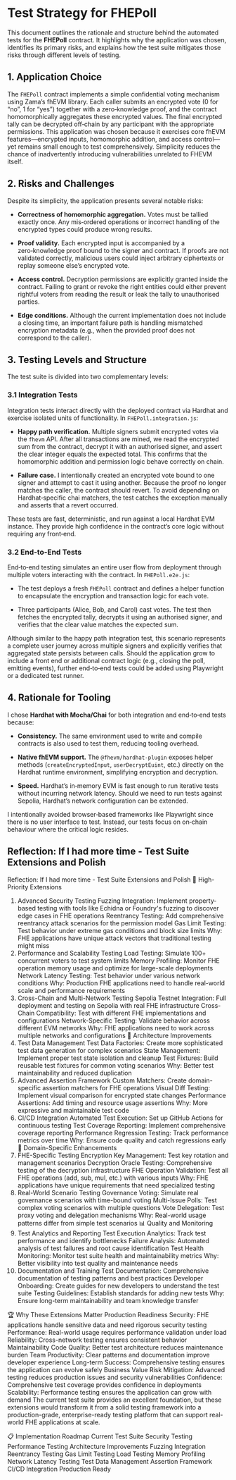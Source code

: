 # Test Strategy for FHEPoll

This document outlines the rationale and structure behind the automated tests for
the **FHEPoll** contract.  It highlights why the application was chosen,
identifies its primary risks, and explains how the test suite mitigates those
risks through different levels of testing.

## 1. Application Choice

The `FHEPoll` contract implements a simple confidential voting mechanism
using Zama’s fhEVM library.  Each caller submits an encrypted vote (0 for “no”,
1 for “yes”) together with a zero‑knowledge proof, and the contract
homomorphically aggregates these encrypted values.  The final encrypted
tally can be decrypted off‑chain by any participant with the appropriate
permissions.  This application was chosen because it exercises core fhEVM
features—encrypted inputs, homomorphic addition, and access control—yet
remains small enough to test comprehensively.  Simplicity reduces the chance
of inadvertently introducing vulnerabilities unrelated to FHEVM itself.

## 2. Risks and Challenges

Despite its simplicity, the application presents several notable risks:

* **Correctness of homomorphic aggregation.**  Votes must be tallied exactly
  once.  Any mis‑ordered operations or incorrect handling of the encrypted
  types could produce wrong results.

* **Proof validity.**  Each encrypted input is accompanied by a zero‑knowledge
  proof bound to the signer and contract.  If proofs are not validated
  correctly, malicious users could inject arbitrary ciphertexts or replay
  someone else’s encrypted vote.

* **Access control.**  Decryption permissions are explicitly granted inside the
  contract.  Failing to grant or revoke the right entities could either
  prevent rightful voters from reading the result or leak the tally to
  unauthorised parties.

* **Edge conditions.**  Although the current implementation does not include a
  closing time, an important failure path is handling mismatched encryption
  metadata (e.g., when the provided proof does not correspond to the caller).

## 3. Testing Levels and Structure

The test suite is divided into two complementary levels:

### 3.1 Integration Tests

Integration tests interact directly with the deployed contract via Hardhat
and exercise isolated units of functionality.  In `FHEPoll.integration.js`:

* **Happy path verification.**  Multiple signers submit encrypted votes via
  the `fhevm` API.  After all transactions are mined, we read the
  encrypted sum from the contract, decrypt it with an authorised signer,
  and assert the clear integer equals the expected total.  This confirms
  that the homomorphic addition and permission logic behave correctly on
  chain.

* **Failure case.**  I intentionally created an encrypted vote bound to one
  signer and attempt to cast it using another.  Because the proof no
  longer matches the caller, the contract should revert.  To avoid
  depending on Hardhat‑specific chai matchers, the test catches the
  exception manually and asserts that a revert occurred.

These tests are fast, deterministic, and run against a local Hardhat
EVM instance.  They provide high confidence in the contract’s core logic
without requiring any front‑end.

### 3.2 End‑to‑End Tests

End‑to‑end testing simulates an entire user flow from deployment through
multiple voters interacting with the contract.  In `FHEPoll.e2e.js`:

* The test deploys a fresh `FHEPoll` contract and defines a helper
  function to encapsulate the encryption and transaction logic for each
  vote.

* Three participants (Alice, Bob, and Carol) cast votes.  The test then
  fetches the encrypted tally, decrypts it using an authorised signer,
  and verifies that the clear value matches the expected sum.

Although similar to the happy path integration test, this scenario
represents a complete user journey across multiple signers and explicitly
verifies that aggregated state persists between calls.  Should the
application grow to include a front end or additional contract logic (e.g.,
closing the poll, emitting events), further end‑to‑end tests could be
added using Playwright or a dedicated test runner.

## 4. Rationale for Tooling

I chose **Hardhat with Mocha/Chai** for both integration and end‑to‑end
tests because:

* **Consistency.**  The same environment used to write and compile
  contracts is also used to test them, reducing tooling overhead.

* **Native fhEVM support.**  The `@fhevm/hardhat-plugin` exposes helper
  methods (`createEncryptedInput`, `userDecryptEuint`, etc.) directly on
  the Hardhat runtime environment, simplifying encryption and decryption.

* **Speed.**  Hardhat’s in‑memory EVM is fast enough to run iterative
  tests without incurring network latency.  Should we need to run tests
  against Sepolia, Hardhat’s network configuration can be extended.

I intentionally avoided browser‑based frameworks like Playwright since
there is no user interface to test.  Instead, our tests focus on on‑chain
behaviour where the critical logic resides.

  ## Reflection: If I had more time - Test Suite Extensions and Polish
  
Reflection: If I had more time - Test Suite Extensions and Polish
🚀 High-Priority Extensions

1. Advanced Security Testing
Fuzzing Integration: Implement property-based testing with tools like Echidna or Foundry's fuzzing to discover edge cases in FHE operations
Reentrancy Testing: Add comprehensive reentrancy attack scenarios for the permission model
Gas Limit Testing: Test behavior under extreme gas conditions and block size limits
Why: FHE applications have unique attack vectors that traditional testing might miss
2. Performance and Scalability Testing
Load Testing: Simulate 100+ concurrent voters to test system limits
Memory Profiling: Monitor FHE operation memory usage and optimize for large-scale deployments
Network Latency Testing: Test behavior under various network conditions
Why: Production FHE applications need to handle real-world scale and performance requirements
3. Cross-Chain and Multi-Network Testing
Sepolia Testnet Integration: Full deployment and testing on Sepolia with real FHE infrastructure
Cross-Chain Compatibility: Test with different FHE implementations and configurations
Network-Specific Testing: Validate behavior across different EVM networks
Why: FHE applications need to work across multiple networks and configurations
🔧 Architecture Improvements
4. Test Data Management
Test Data Factories: Create more sophisticated test data generation for complex scenarios
State Management: Implement proper test state isolation and cleanup
Test Fixtures: Build reusable test fixtures for common voting scenarios
Why: Better test maintainability and reduced duplication
5. Advanced Assertion Framework
Custom Matchers: Create domain-specific assertion matchers for FHE operations
Visual Diff Testing: Implement visual comparison for encrypted state changes
Performance Assertions: Add timing and resource usage assertions
Why: More expressive and maintainable test code
6. CI/CD Integration
Automated Test Execution: Set up GitHub Actions for continuous testing
Test Coverage Reporting: Implement comprehensive coverage reporting
Performance Regression Testing: Track performance metrics over time
Why: Ensure code quality and catch regressions early
🎯 Domain-Specific Enhancements
7. FHE-Specific Testing
Encryption Key Management: Test key rotation and management scenarios
Decryption Oracle Testing: Comprehensive testing of the decryption infrastructure
FHE Operation Validation: Test all FHE operations (add, sub, mul, etc.) with various inputs
Why: FHE applications have unique requirements that need specialized testing
8. Real-World Scenario Testing
Governance Voting: Simulate real governance scenarios with time-bound voting
Multi-Issue Polls: Test complex voting scenarios with multiple questions
Vote Delegation: Test proxy voting and delegation mechanisms
Why: Real-world usage patterns differ from simple test scenarios
📊 Quality and Monitoring
9. Test Analytics and Reporting
Test Execution Analytics: Track test performance and identify bottlenecks
Failure Analysis: Automated analysis of test failures and root cause identification
Test Health Monitoring: Monitor test suite health and maintainability metrics
Why: Better visibility into test quality and maintenance needs
10. Documentation and Training
Test Documentation: Comprehensive documentation of testing patterns and best practices
Developer Onboarding: Create guides for new developers to understand the test suite
Testing Guidelines: Establish standards for adding new tests
Why: Ensure long-term maintainability and team knowledge transfer


🏆 Why These Extensions Matter
Production Readiness
Security: FHE applications handle sensitive data and need rigorous security testing
Performance: Real-world usage requires performance validation under load
Reliability: Cross-network testing ensures consistent behavior
Maintainability
Code Quality: Better test architecture reduces maintenance burden
Team Productivity: Clear patterns and documentation improve developer experience
Long-term Success: Comprehensive testing ensures the application can evolve safely
Business Value
Risk Mitigation: Advanced testing reduces production issues and security vulnerabilities
Confidence: Comprehensive test coverage provides confidence in deployments
Scalability: Performance testing ensures the application can grow with demand
The current test suite provides an excellent foundation, but these extensions would transform it from a solid testing framework into a production-grade, enterprise-ready testing platform that can support real-world FHE applications at scale.


📋 Implementation Roadmap
Current Test Suite
Security Testing
Performance Testing
Architecture Improvements
Fuzzing Integration
Reentrancy Testing
Gas Limit Testing
Load Testing
Memory Profiling
Network Latency Testing
Test Data Management
Assertion Framework
CI/CD Integration
Production Ready
